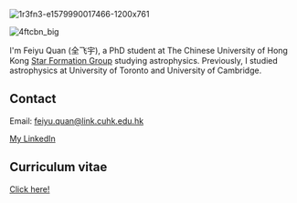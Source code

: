 
![1r3fn3-e1579990017466-1200x761](https://user-images.githubusercontent.com/57694508/138346484-d9da16be-b3c2-4051-a54c-38010487eb82.jpg)

![4ftcbn_big](https://github.com/user-attachments/assets/472c41f7-9196-4a21-b12c-cd7789ed4e96)

I'm Feiyu Quan (全飞宇), a PhD student at The Chinese University of Hong Kong [Star Formation Group](https://www.phy.cuhk.edu.hk/sfg/) studying astrophysics. Previously, I studied astrophysics at University of Toronto and University of Cambridge.

## Contact


Email: feiyu.quan@link.cuhk.edu.hk  

[My LinkedIn](https://www.linkedin.com/in/feiyu-quan-158002190/)

## Curriculum vitae

[Click here!](https://www.overleaf.com/read/dvzcfgnngbjc#e1ad6e)

